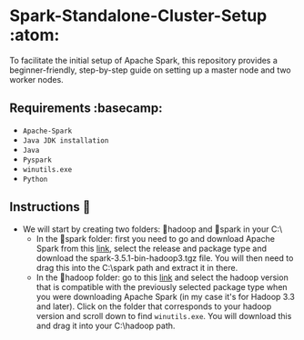 # Spark-Standalone-Cluster-Setup :atom:
To facilitate the initial setup of Apache Spark, this repository provides a beginner-friendly, step-by-step guide on setting up a master node and two worker nodes. 

## Requirements :basecamp:
* `Apache-Spark`
* `Java JDK installation`
* `Java`
* `Pyspark`
* `winutils.exe`
* `Python`

## Instructions :page_with_curl:
* We will start by creating two folders: :file_folder:hadoop and :file_folder:spark in your C:\
  * In the :file_folder:spark folder: first you need to go and download Apache Spark from this [link](https://spark.apache.org/downloads.html), select the release and package type and download the spark-3.5.1-bin-hadoop3.tgz file. You will then need to drag this into the C:\spark path and extract it in there.
  * In the :file_folder:hadoop folder: go to this [link](https://github.com/cdarlint/winutils) and select the hadoop version that is compatible with the previously selected package type when you were downloading Apache Spark (in my case it's for Hadoop 3.3 and later). Click on the folder that corresponds to your hadoop version and scroll down to find `winutils.exe`. You will download this and drag it into your C:\hadoop path.

